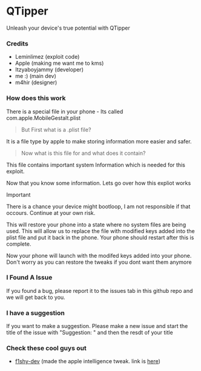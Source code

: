 # QTipper
Unleash your device's true potential with QTipper


### Credits

- Leminlimez (exploit code)
- Apple (making me want me to kms)
- Itzyaboyjammy (developer)
- me :) (main dev)
- m4hir (designer)

### How does this work

There is a special file in your phone - Its called com.apple.MobileGestalt.plist

>But First what is a .plist file? 

It is a file type by apple to make storing information more easier and safer.

>Now what is this file for and what does it contain?

This file contains important system Information which is needed for this exploit.

Now that you know some information. Lets go over how this expliot works

> [!IMPORTANT]
> There is a chance your device might bootloop, I am not responsible if that occours.
> Continue at your own risk.


This will restore your phone into a state where no system files are being used. This will allow us to replace the file with modified keys added into the plist file and put it back in the phone. Your phone should restart after this is complete.

Now your phone will launch with the modifed keys added into your phone. Don't worry as you can restore the tweaks if you dont want them anymore

### I Found A Issue

If you found a bug, please report it to the issues tab in this github repo and we will get back to you.

### I have a suggestion

If you want to make a suggestion. Please make a new issue and start the title of the issue with "Suggestion: " and then the resdt of your title

### Check these cool guys out

- <a href="github.com/f1shy-dev">f1shy-dev</a> (made the apple intelligence tweak. link is <a href="https://gist.github.com/f1shy-dev/23b4a78dc283edd30ae2b2e6429129b5">here</a>)


